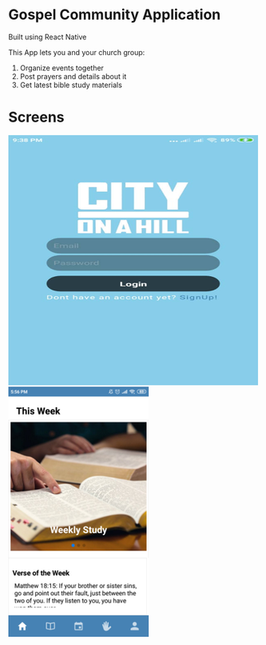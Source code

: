 # Gospel Community Application 
Built using React Native

This App lets you and your church group:
1. Organize events together
2. Post prayers and details about it
3. Get latest bible study materials

# Screens
<div class="row">
	<img src="images/frontLoginScreen.jpg" height="500px" width="500px">
	<img src="images/homeScreen.png" height="500px width="500px">
</div>
